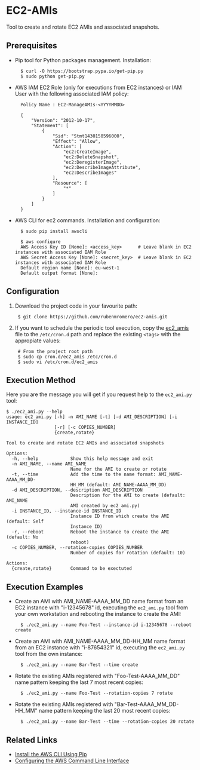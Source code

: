 # EC2-AMIs

Tool to create and rotate EC2 AMIs and associated snapshots.

## Prerequisites

* Pip tool for Python packages management. Installation:

        $ curl -O https://bootstrap.pypa.io/get-pip.py
        $ sudo python get-pip.py

* AWS IAM EC2 Role (only for executions from EC2 instances) or IAM User with the following associated IAM policy:

        Policy Name : EC2-ManageAMIs-<YYYYMMDD>
        
        {
            "Version": "2012-10-17",
            "Statement": [
                {
                    "Sid": "Stmt1430150596000",
                    "Effect": "Allow",
                    "Action": [
                        "ec2:CreateImage",
                        "ec2:DeleteSnapshot",
                        "ec2:DeregisterImage",
                        "ec2:DescribeImageAttribute",
                        "ec2:DescribeImages"
                    ],
                    "Resource": [
                        "*"
                    ]
                }
            ]
        }

* AWS CLI for ec2 commands. Installation and configuration:

        $ sudo pip install awscli

        $ aws configure
        AWS Access Key ID [None]: <access_key>		# Leave blank in EC2 instances with associated IAM Role
        AWS Secret Access Key [None]: <secret_key>	# Leave blank in EC2 instances with associated IAM Role
        Default region name [None]: eu-west-1
        Default output format [None]:

## Configuration

1. Download the project code in your favourite path:

        $ git clone https://github.com/rubenmromero/ec2-amis.git

2. If you want to schedule the periodic tool execution, copy the [ec2_amis](cron.d/ec2_amis) file to the `/etc/cron.d` path and replace the existing `<tags>` with the appropiate values:

        # From the project root path
        $ sudo cp cron.d/ec2_amis /etc/cron.d
        $ sudo vi /etc/cron.d/ec2_amis

## Execution Method

Here you are the message you will get if you request help to the `ec2_ami.py` tool:

    $ ./ec2_ami.py --help
    usage: ec2_ami.py [-h] -n AMI_NAME [-t] [-d AMI_DESCRIPTION] [-i INSTANCE_ID]
                      [-r] [-c COPIES_NUMBER]
                      {create,rotate}
    
    Tool to create and rotate EC2 AMIs and associated snapshots
    
    Options:
      -h, --help            Show this help message and exit
      -n AMI_NAME, --name AMI_NAME
                            Name for the AMI to create or rotate
      -t, --time            Add the time to the name format: AMI_NAME-AAAA_MM_DD-
                            HH_MM (default: AMI_NAME-AAAA_MM_DD)
      -d AMI_DESCRIPTION, --description AMI_DESCRIPTION
                            Description for the AMI to create (default: AMI_NAME
                            AMI created by ec2_ami.py)
      -i INSTANCE_ID, --instance-id INSTANCE_ID
                            Instance ID from which create the AMI (default: Self
                            Instance ID)
      -r, --reboot          Reboot the instance to create the AMI (default: No
                            reboot)
      -c COPIES_NUMBER, --rotation-copies COPIES_NUMBER
                            Number of copies for rotation (default: 10)
    
    Actions:
      {create,rotate}       Command to be exectuted

## Execution Examples

* Create an AMI with AMI_NAME-AAAA_MM_DD name format from an EC2 instance with "i-12345678" id, executing the `ec2_ami.py` tool from your own workstation and rebooting the instance to create the AMI:

        $ ./ec2_ami.py --name Foo-Test --instance-id i-12345678 --reboot create

* Create an AMI with AMI_NAME-AAAA_MM_DD-HH_MM name format from an EC2 instance with "i-87654321" id, executing the `ec2_ami.py` tool from the own instance:

        $ ./ec2_ami.py --name Bar-Test --time create

* Rotate the existing AMIs registered with "Foo-Test-AAAA_MM_DD" name pattern keeping the last 7 most recent copies:

        $ ./ec2_ami.py --name Foo-Test --rotation-copies 7 rotate

* Rotate the existing AMIs registered with "Bar-Test-AAAA_MM_DD-HH_MM" name pattern keeping the last 20 most recent copies:

        $ ./ec2_ami.py --name Bar-Test --time --rotation-copies 20 rotate

## Related Links

* [Install the AWS CLI Using Pip](http://docs.aws.amazon.com/cli/latest/userguide/installing.html#install-with-pip)
* [Configuring the AWS Command Line Interface](http://docs.aws.amazon.com/cli/latest/userguide/cli-chap-getting-started.html)
